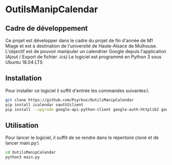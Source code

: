 # OutilsManipCalendar

## Cadre de développement

Ce projet est développer dans le cadre du projet de fin d'année de M1 Miage et est à destination de l'université de Haute-Alsace de Mulhouse.\
L'objectif est de pouvoir manipuler un calendrier Google depuis l'application (Ajout / Export de fichier .ics)
Le logiciel est programmé en Python 3 sous Ubuntu 18.04 LTS

## Installation

Pour installer ce logiciel il suffit d'entrée les commandes suivantes:\
```bash
git clone https://github.com/Psyrkoz/OutilsManipCalendar
pip install icalendar oauth2client
pip install --upgrade google-api-python-client google-auth-httplib2 google-auth-oauthlib
```

## Utilisation

Pour lancer le logiciel, il suffit de se rendre dans le répertoire cloné et de lancer main.py:\
```bash
cd OutilsManipCalendar
python3 main.py
```

